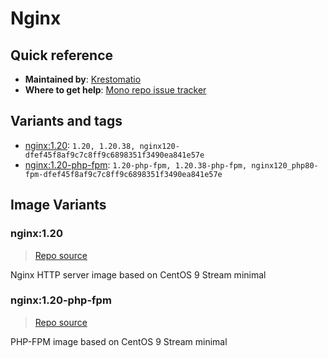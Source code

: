 # Nginx
## Quick reference
- **Maintained by**:
[Krestomatio](https://krestomatio.com)
- **Where to get help**:
[Mono repo issue tracker](https://github.com/krestomatio/container_builder/issues)

## Variants and tags
- [nginx:1.20](#nginx120): `1.20, 1.20.38, nginx120-dfef45f8af9c7c8ff9c6898351f3490ea841e57e`
- [nginx:1.20-php-fpm](#nginx120-php-fpm): `1.20-php-fpm, 1.20.38-php-fpm, nginx120_php80-fpm-dfef45f8af9c7c8ff9c6898351f3490ea841e57e`


## Image Variants
### nginx:1.20
> [Repo source](https://github.com/krestomatio/container_builder/tree/master/nginx/nginx120)

Nginx HTTP server image based on CentOS 9 Stream minimal

### nginx:1.20-php-fpm
> [Repo source](https://github.com/krestomatio/container_builder/tree/master/nginx/nginx120_php80-fpm)

PHP-FPM image based on CentOS 9 Stream minimal

